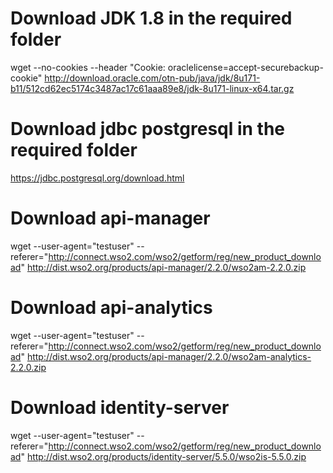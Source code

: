 # Download JDK 1.8 in the required folder
wget --no-cookies --header "Cookie: oraclelicense=accept-securebackup-cookie" http://download.oracle.com/otn-pub/java/jdk/8u171-b11/512cd62ec5174c3487ac17c61aaa89e8/jdk-8u171-linux-x64.tar.gz
# Download jdbc postgresql in the required folder
https://jdbc.postgresql.org/download.html
# Download api-manager 
wget --user-agent="testuser" --referer="http://connect.wso2.com/wso2/getform/reg/new_product_download" http://dist.wso2.org/products/api-manager/2.2.0/wso2am-2.2.0.zip
# Download api-analytics
wget --user-agent="testuser" --referer="http://connect.wso2.com/wso2/getform/reg/new_product_download" http://dist.wso2.org/products/api-manager/2.2.0/wso2am-analytics-2.2.0.zip
# Download identity-server
wget --user-agent="testuser" --referer="http://connect.wso2.com/wso2/getform/reg/new_product_download" http://dist.wso2.org/products/identity-server/5.5.0/wso2is-5.5.0.zip
